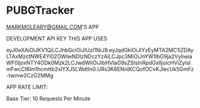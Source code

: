 # PUBGTracker




MARKMOLEARY@GMAIL.COM'S APP

DEVELOPMENT API KEY THIS APP USES

eyJ0eXAiOiJKV1QiLCJhbGciOiJIUzI1NiJ9.eyJqdGkiOiJlYzEyMTA2MC1iZDAyLTAxMzctNWE4Yi02OWIwNDIzNDczYzAiLCJpc3MiOiJnYW1lbG9ja2VyIiwiaWF0IjoxNTY4ODk0Mzk2LCJwdWIiOiJibHVlaG9sZSIsInRpdGxlIjoicHViZyIsImFwcCI6Im1hcmttb2xlYXJ5LWdtIn0.URs3K6ENnIKCQofOCvKJIecUk5GmFz-twmw2CzG2MMg

APP RATE LIMIT: 

Base Tier:  10 Requests Per Minute
